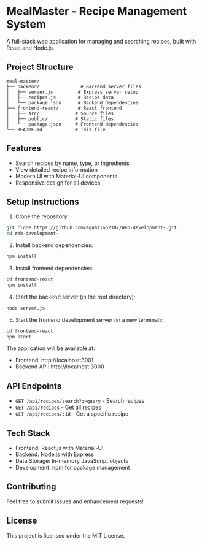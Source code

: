 # MealMaster - Recipe Management System

A full-stack web application for managing and searching recipes, built with React and Node.js.

## Project Structure

```
meal-master/
├── backend/               # Backend server files
│   ├── server.js         # Express server setup
│   ├── recipes.js        # Recipe data
│   └── package.json      # Backend dependencies
├── frontend-react/       # React frontend
│   ├── src/             # Source files
│   ├── public/          # Static files
│   └── package.json     # Frontend dependencies
└── README.md            # This file
```

## Features

- Search recipes by name, type, or ingredients
- View detailed recipe information
- Modern UI with Material-UI components
- Responsive design for all devices

## Setup Instructions

1. Clone the repository:
```bash
git clone https://github.com/equation2307/Web-development-.git
cd Web-development-
```

2. Install backend dependencies:
```bash
npm install
```

3. Install frontend dependencies:
```bash
cd frontend-react
npm install
```

4. Start the backend server (in the root directory):
```bash
node server.js
```

5. Start the frontend development server (in a new terminal):
```bash
cd frontend-react
npm start
```

The application will be available at:
- Frontend: http://localhost:3001
- Backend API: http://localhost:3000

## API Endpoints

- `GET /api/recipes/search?q=query` - Search recipes
- `GET /api/recipes` - Get all recipes
- `GET /api/recipes/:id` - Get a specific recipe

## Tech Stack

- Frontend: React.js with Material-UI
- Backend: Node.js with Express
- Data Storage: In-memory JavaScript objects
- Development: npm for package management

## Contributing

Feel free to submit issues and enhancement requests!

## License
This project is licensed under the MIT License.
